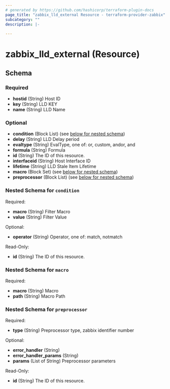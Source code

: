 ```yaml
---
# generated by https://github.com/hashicorp/terraform-plugin-docs
page_title: "zabbix_lld_external Resource - terraform-provider-zabbix"
subcategory: ""
description: |-
  
---
```


# zabbix_lld_external (Resource)





<!-- schema generated by tfplugindocs -->
## Schema

### Required

- **hostid** (String) Host ID
- **key** (String) LLD KEY
- **name** (String) LLD Name

### Optional

- **condition** (Block List) (see [below for nested schema](#nestedblock--condition))
- **delay** (String) LLD Delay period
- **evaltype** (String) EvalType, one of: or, custom, andor, and
- **formula** (String) Formula
- **id** (String) The ID of this resource.
- **interfaceid** (String) Host Interface ID
- **lifetime** (String) LLD Stale Item Lifetime
- **macro** (Block Set) (see [below for nested schema](#nestedblock--macro))
- **preprocessor** (Block List) (see [below for nested schema](#nestedblock--preprocessor))

<a id="nestedblock--condition"></a>
### Nested Schema for `condition`

Required:

- **macro** (String) Filter Macro
- **value** (String) Filter Value

Optional:

- **operator** (String) Operator, one of: match, notmatch

Read-Only:

- **id** (String) The ID of this resource.


<a id="nestedblock--macro"></a>
### Nested Schema for `macro`

Required:

- **macro** (String) Macro
- **path** (String) Macro Path


<a id="nestedblock--preprocessor"></a>
### Nested Schema for `preprocessor`

Required:

- **type** (String) Preprocessor type, zabbix identifier number

Optional:

- **error_handler** (String)
- **error_handler_params** (String)
- **params** (List of String) Preprocessor parameters

Read-Only:

- **id** (String) The ID of this resource.


